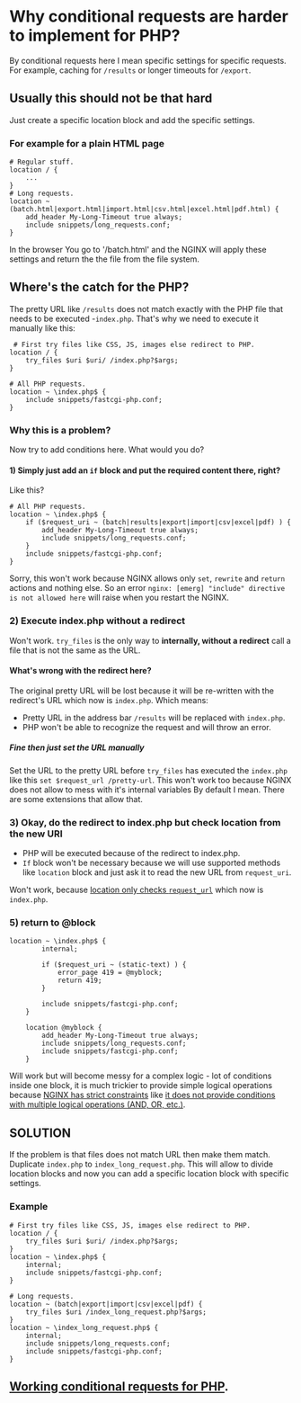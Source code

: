 # Why conditional requests are harder to implement for PHP?
By conditional requests here I mean specific settings for specific requests.
For example, caching for `/results` or longer timeouts for `/export`.

## Usually this should not be that hard
Just create a specific location block and add the specific settings.

### For example for a plain HTML page

```
# Regular stuff.
location / {
    ...
}
# Long requests.
location ~ (batch.html|export.html|import.html|csv.html|excel.html|pdf.html) {
    add_header My-Long-Timeout true always;
    include snippets/long_requests.conf;
}
```
In the browser You go to '/batch.html' and the NGINX will apply these settings
and return the the file from the file system.

## Where's the catch for the PHP?
The pretty URL like `/results` does not match exactly with the PHP file that needs 
to be executed -`index.php`. That's why we need to execute it manually like
this:
```
 # First try files like CSS, JS, images else redirect to PHP.
location / {
    try_files $uri $uri/ /index.php?$args;
}

# All PHP requests.
location ~ \index.php$ {
    include snippets/fastcgi-php.conf;
}
```

### Why this is a problem?
Now try to add conditions here. What would you do? 

#### 1) Simply just add an `if` block and put the required content there, right? 
Like this?
```
# All PHP requests.
location ~ \index.php$ {
    if ($request_uri ~ (batch|results|export|import|csv|excel|pdf) ) {
        add_header My-Long-Timeout true always;
        include snippets/long_requests.conf;
    }
    include snippets/fastcgi-php.conf;
}
```

Sorry, this won't work because NGINX allows only `set`, `rewrite` and `return` 
actions and nothing else. So an error `nginx: [emerg] "include" directive is not allowed here`
will raise when you restart the NGINX.

### 2) Execute index.php without a redirect
Won't work. `try_files` is the only way to **internally, without a redirect**
call a file that is not the same as the URL.

#### What's wrong with the redirect here?
The original pretty URL will be lost because it will be re-written with the
redirect's URL which now is `index.php`. Which means:
* Pretty URL in the address bar `/results` will be replaced with `index.php`.
* PHP won't be able to recognize the request and will throw an error. 

##### Fine then just set the URL manually
Set the URL to the pretty URL before `try_files` has executed the `index.php` 
like this `set $request_url /pretty-url`.
This won't work too because NGINX does not allow to mess with it's internal variables
By default I mean. There are some extensions that allow that.

### 3) Okay, do the redirect to index.php but check location from the new URI
* PHP will be executed because of the redirect to index.php.
* `If` block won't be necessary because we will use supported methods like `location`
block and just ask it to read the new URL from `request_uri`.

Won't work, because [location only checks `request_url`](/docs/nginx-constraints/contraints-of-nginx-location-block.md#checks-only-request_url-value) which now is `index.php`.

### 5) return to @block
```
location ~ \index.php$ {
        internal;

		if ($request_uri ~ (static-text) ) {
			error_page 419 = @myblock;
			return 419;
		}

        include snippets/fastcgi-php.conf;
    }

	location @myblock {
		add_header My-Long-Timeout true always;
		include snippets/long_requests.conf;
		include snippets/fastcgi-php.conf;
	}
```

Will work but will become messy for a complex logic - lot of conditions inside
one block, it is much trickier to provide simple logical operations because
[NGINX has strict constraints](/docs/nginx-constraints) like [it does not provide conditions with multiple
logical operations (AND, OR, etc.)](/docs/how-to-provide-conditional-request-settings-like-timeout-or-caching/how-to-have-multiple-conditions-in-nginx.md).

## SOLUTION
If the problem is that files does not match URL then make them match. Duplicate 
`index.php` to `index_long_request.php`. This will allow to divide location 
blocks and now you can add a specific location block with specific settings.

### Example
```
# First try files like CSS, JS, images else redirect to PHP.
location / {
    try_files $uri $uri/ /index.php?$args;
}
location ~ \index.php$ {
    internal;
    include snippets/fastcgi-php.conf;
}

# Long requests.
location ~ (batch|export|import|csv|excel|pdf) {
    try_files $uri /index_long_request.php?$args;
}
location ~ \index_long_request.php$ {
    internal;
    include snippets/long_requests.conf;
    include snippets/fastcgi-php.conf;
}
```

## [Working conditional requests for PHP](/examples/php-cache/README.md).